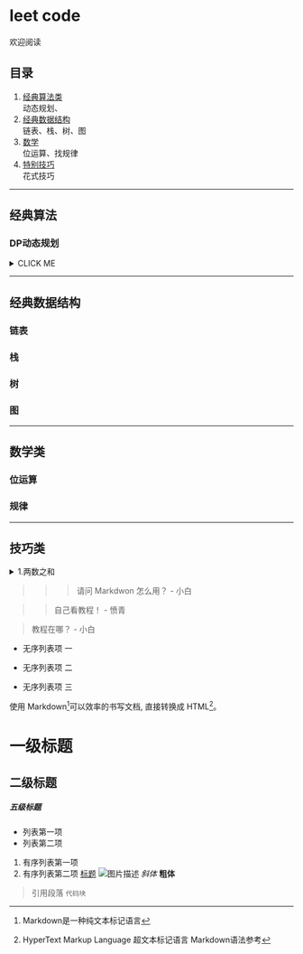 # leet code

欢迎阅读

## 目录
1. [经典算法类](#classic)  
	动态规划、
2. [经典数据结构](#data)  
	链表、栈、树、图
3. [数学](#math)  
	位运算、找规律
4. [特别技巧](#skill)  
	花式技巧
---
## <span id ='classic'>经典算法</span>

### DP动态规划

<details>
<summary>CLICK ME</summary>

<pre>summary标签与正文间一定要空一行！！！</pre>
</details>

---
## <span id="data">经典数据结构</span>
### 链表
### 栈
### 树
### 图
---
## <span id ='math'>数学类</span>
### 位运算
### 规律
---
## <span id ='skill'>技巧类</span>
<details>
<summary>1.两数之和</summary>

<pre>题目：找到数组中两数之和等于target，返回两数的索引
解法：1暴力法遍历，两数的所有组合，复杂度O(N<sup>2</sup>); 2使用哈希表（字典）保存已访问过的数和索引，时间复杂度O(N),空间复杂度O(N).
```python
class Solution:
    def twoSum(self, nums, target):
        m = {}
        for k, v in enumerate(nums):
            if target - v in m.keys():
                return[m[target - v], k]
            m[v] = k
```</pre>
</details>


>>> 请问 Markdwon 怎么用？ - 小白

>> 自己看教程！ - 愤青

> 教程在哪？ - 小白
* 无序列表项 一
+ 无序列表项 二
- 无序列表项 三

使用 Markdown[^1]可以效率的书写文档, 直接转换成 HTML[^2]。

[^1]:Markdown是一种纯文本标记语言

[^2]:HyperText Markup Language 超文本标记语言
Markdown语法参考
# 一级标题
## 二级标题
##### 五级标题
- 列表第一项
- 列表第二项
1. 有序列表第一项
2. 有序列表第二项
[标题](链接地址)
![图片描述](图片链接地址)
*斜体*
**粗体**
> 引用段落
```代码块```
